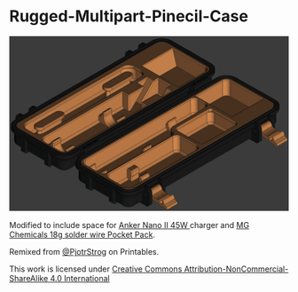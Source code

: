 # Rugged-Multipart-Pinecil-Case

![](/image.png)

Modified to include space for [Anker Nano II 45W ](https://www.anker.com/products/a2664) charger and [MG Chemicals 18g solder wire Pocket Pack](https://www.digikey.com/en/products/detail/mg-chemicals/4870-18G/2000381).

Remixed from [@PjotrStrog](https://www.printables.com/model/345083-rugged-multipart-pinecilts100ts80-case-v2) on Printables.

This work is licensed under [Creative Commons Attribution-NonCommercial-ShareAlike 4.0 International](https://creativecommons.org/licenses/by-nc-sa/4.0/)